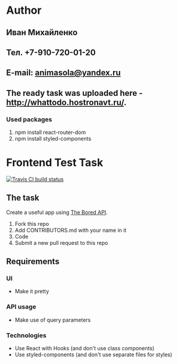 # Author

## Иван Михайленко
## Тел. +7-910-720-01-20
## E-mail: animasola@yandex.ru
## The ready task was uploaded here - http://whattodo.hostronavt.ru/.

### Used packages

1. npm install react-router-dom
2. npm install styled-components


# Frontend Test Task

[![Travis CI build status](https://img.shields.io/travis/twinscom/frontend-test-task.svg?style=flat-square)](https://travis-ci.org/twinscom/frontend-test-task)

## The task

Create a useful app using [The Bored API](https://www.boredapi.com/).

1. Fork this repo
2. Add CONTRIBUTORS.md with your name in it
3. Code
4. Submit a new pull request to this repo

## Requirements

### UI

- Make it pretty

### API usage

- Make use of query parameters

### Technologies

- Use React with Hooks (and don't use class components)
- Use styled-components (and don't use separate files for styles)
